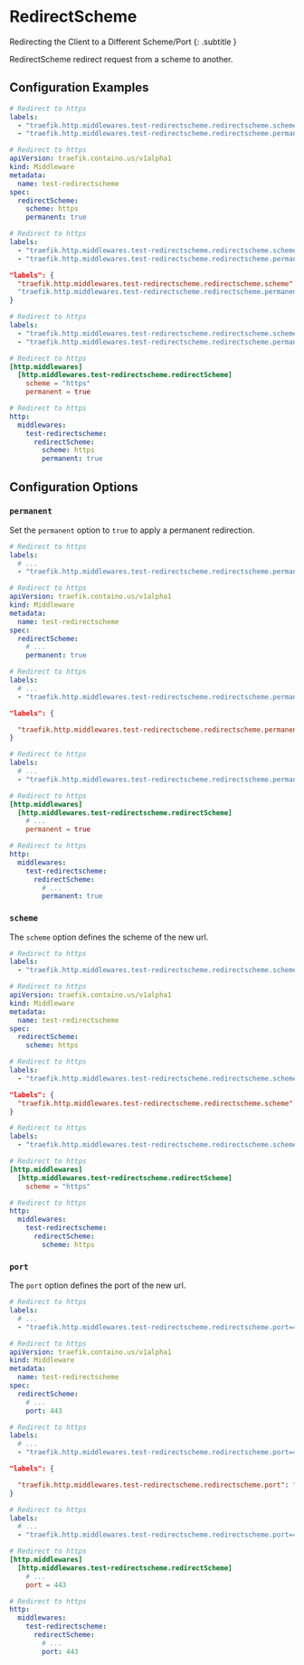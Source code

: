# RedirectScheme

Redirecting the Client to a Different Scheme/Port
{: .subtitle }

<!--
TODO: add schema
-->

RedirectScheme redirect request from a scheme to another.

## Configuration Examples

```yaml tab="Docker"
# Redirect to https
labels:
  - "traefik.http.middlewares.test-redirectscheme.redirectscheme.scheme=https"
  - "traefik.http.middlewares.test-redirectscheme.redirectscheme.permanent=true"
```

```yaml tab="Kubernetes"
# Redirect to https
apiVersion: traefik.containo.us/v1alpha1
kind: Middleware
metadata:
  name: test-redirectscheme
spec:
  redirectScheme:
    scheme: https
    permanent: true
```

```yaml tab="Consul Catalog"
# Redirect to https
labels:
  - "traefik.http.middlewares.test-redirectscheme.redirectscheme.scheme=https"
  - "traefik.http.middlewares.test-redirectscheme.redirectscheme.permanent=true"
```

```json tab="Marathon"
"labels": {
  "traefik.http.middlewares.test-redirectscheme.redirectscheme.scheme": "https"
  "traefik.http.middlewares.test-redirectscheme.redirectscheme.permanent": "true"
}
```

```yaml tab="Rancher"
# Redirect to https
labels:
  - "traefik.http.middlewares.test-redirectscheme.redirectscheme.scheme=https"
  - "traefik.http.middlewares.test-redirectscheme.redirectscheme.permanent=true"
```

```toml tab="File (TOML)"
# Redirect to https
[http.middlewares]
  [http.middlewares.test-redirectscheme.redirectScheme]
    scheme = "https"
    permanent = true
```

```yaml tab="File (YAML)"
# Redirect to https
http:
  middlewares:
    test-redirectscheme:
      redirectScheme:
        scheme: https
        permanent: true
```

## Configuration Options

### `permanent`

Set the `permanent` option to `true` to apply a permanent redirection.

```yaml tab="Docker"
# Redirect to https
labels:
  # ...
  - "traefik.http.middlewares.test-redirectscheme.redirectscheme.permanent=true"
```

```yaml tab="Kubernetes"
# Redirect to https
apiVersion: traefik.containo.us/v1alpha1
kind: Middleware
metadata:
  name: test-redirectscheme
spec:
  redirectScheme:
    # ...
    permanent: true
```

```yaml tab="Consul Catalog"
# Redirect to https
labels:
  # ...
  - "traefik.http.middlewares.test-redirectscheme.redirectscheme.permanent=true"
```

```json tab="Marathon"
"labels": {

  "traefik.http.middlewares.test-redirectscheme.redirectscheme.permanent": "true"
}
```

```yaml tab="Rancher"
# Redirect to https
labels:
  # ...
  - "traefik.http.middlewares.test-redirectscheme.redirectscheme.permanent=true"
```

```toml tab="File (TOML)"
# Redirect to https
[http.middlewares]
  [http.middlewares.test-redirectscheme.redirectScheme]
    # ...
    permanent = true
```

```yaml tab="File (YAML)"
# Redirect to https
http:
  middlewares:
    test-redirectscheme:
      redirectScheme:
        # ...
        permanent: true
```

### `scheme`

The `scheme` option defines the scheme of the new url.

```yaml tab="Docker"
# Redirect to https
labels:
  - "traefik.http.middlewares.test-redirectscheme.redirectscheme.scheme=https"
```

```yaml tab="Kubernetes"
# Redirect to https
apiVersion: traefik.containo.us/v1alpha1
kind: Middleware
metadata:
  name: test-redirectscheme
spec:
  redirectScheme:
    scheme: https
```

```yaml tab="Consul Catalog"
# Redirect to https
labels:
  - "traefik.http.middlewares.test-redirectscheme.redirectscheme.scheme=https"
```

```json tab="Marathon"
"labels": {
  "traefik.http.middlewares.test-redirectscheme.redirectscheme.scheme": "https"
}
```

```yaml tab="Rancher"
# Redirect to https
labels:
  - "traefik.http.middlewares.test-redirectscheme.redirectscheme.scheme=https"
```

```toml tab="File (TOML)"
# Redirect to https
[http.middlewares]
  [http.middlewares.test-redirectscheme.redirectScheme]
    scheme = "https"
```

```yaml tab="File (YAML)"
# Redirect to https
http:
  middlewares:
    test-redirectscheme:
      redirectScheme:
        scheme: https
```

### `port`

The `port` option defines the port of the new url.

```yaml tab="Docker"
# Redirect to https
labels:
  # ...
  - "traefik.http.middlewares.test-redirectscheme.redirectscheme.port=443"
```

```yaml tab="Kubernetes"
# Redirect to https
apiVersion: traefik.containo.us/v1alpha1
kind: Middleware
metadata:
  name: test-redirectscheme
spec:
  redirectScheme:
    # ...
    port: 443
```

```yaml tab="Consul Catalog"
# Redirect to https
labels:
  # ...
  - "traefik.http.middlewares.test-redirectscheme.redirectscheme.port=443"
```

```json tab="Marathon"
"labels": {

  "traefik.http.middlewares.test-redirectscheme.redirectscheme.port": "443"
}
```

```yaml tab="Rancher"
# Redirect to https
labels:
  # ...
  - "traefik.http.middlewares.test-redirectscheme.redirectscheme.port=443"
```

```toml tab="File (TOML)"
# Redirect to https
[http.middlewares]
  [http.middlewares.test-redirectscheme.redirectScheme]
    # ...
    port = 443
```

```yaml tab="File (YAML)"
# Redirect to https
http:
  middlewares:
    test-redirectscheme:
      redirectScheme:
        # ...
        port: 443
```
